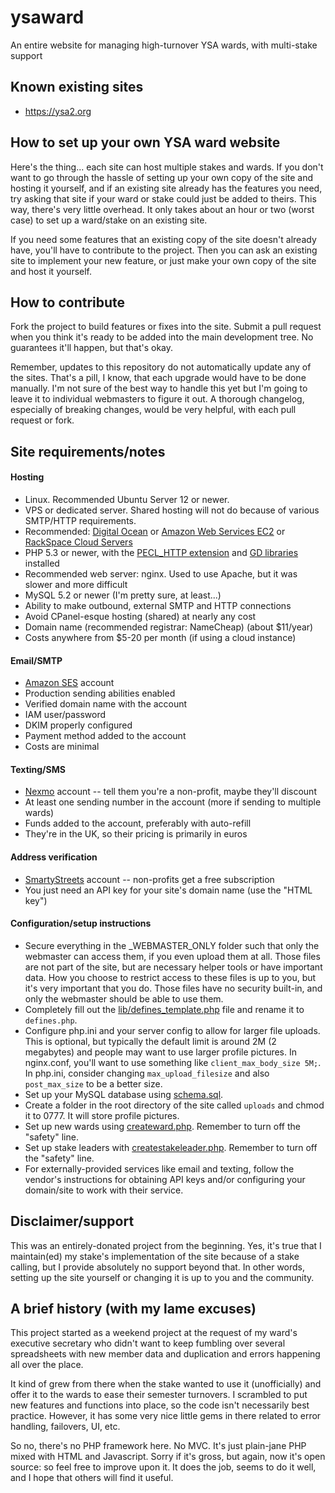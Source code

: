 ysaward
=======

An entire website for managing high-turnover YSA wards, with multi-stake support



Known existing sites
-----------------------

- https://ysa2.org



How to set up your own YSA ward website
-----------------------

Here's the thing... each site can host multiple stakes and wards. If you don't want
to go through the hassle of setting up your own copy of the site and hosting it yourself,
and if an existing site already has the features you need, try asking that site if your
ward or stake could just be added to theirs. This way, there's very little overhead.
It only takes about an hour or two (worst case) to set up a ward/stake on an existing site.

If you need some features that an existing copy of the site doesn't already have, you'll
have to contribute to the project. Then you can ask an existing site to implement your
new feature, or just make your own copy of the site and host it yourself.



How to contribute
-----------------------

Fork the project to build features or fixes into the site. Submit a pull request when
you think it's ready to be added into the main development tree. No guarantees it'll
happen, but that's okay.

Remember, updates to this repository do not automatically update any of the sites. That's
a pill, I know, that each upgrade would have to be done manually. I'm not sure of the best
way to handle this yet but I'm going to leave it to individual webmasters to figure it out.
A thorough changelog, especially of breaking changes, would be very helpful, with each
pull request or fork.



Site requirements/notes
-----------------------

#### Hosting

- Linux. Recommended Ubuntu Server 12 or newer.
- VPS or dedicated server. Shared hosting will not do because of various SMTP/HTTP requirements.
- Recommended: [Digital Ocean](http://www.digitalocean.com) or
	[Amazon Web Services EC2](http://aws.amazon.com/ec2/) or
	[RackSpace Cloud Servers](http://www.rackspace.com/cloud/servers/)
- PHP 5.3 or newer, with the [PECL_HTTP extension](http://php.net/manual/en/http.install.php) and
	[GD libraries](http://php.net/manual/en/book.image.php) installed
- Recommended web server: nginx. Used to use Apache, but it was slower and more difficult
- MySQL 5.2 or newer (I'm pretty sure, at least...)
- Ability to make outbound, external SMTP and HTTP connections
- Avoid CPanel-esque hosting (shared) at nearly any cost
- Domain name (recommended registrar: NameCheap) (about $11/year)
- Costs anywhere from $5-20 per month (if using a cloud instance)

#### Email/SMTP

- [Amazon SES](http://aws.amazon.com/ses/) account
- Production sending abilities enabled
- Verified domain name with the account
- IAM user/password
- DKIM properly configured
- Payment method added to the account
- Costs are minimal

#### Texting/SMS

- [Nexmo](http://www.nexmo.com) account -- tell them you're a non-profit, maybe they'll discount
- At least one sending number in the account (more if sending to multiple wards)
- Funds added to the account, preferably with auto-refill
- They're in the UK, so their pricing is primarily in euros

#### Address verification

- [SmartyStreets](http://smartystreets.com) account -- non-profits get a free subscription
- You just need an API key for your site's domain name (use the "HTML key")


#### Configuration/setup instructions

- Secure everything in the _WEBMASTER_ONLY folder such that only the webmaster can access them, if you even
upload them at all. Those files are not part of the site, but are necessary helper tools or have important data.
How you choose to restrict access to these files is up to you, but it's very important that you do. Those files
have no security built-in, and only the webmaster should be able to use them.
- Completely fill out the [lib/defines_template.php](https://github.com/mholt/ysaward/blob/master/lib/defines_template.php)
file and rename it to `defines.php`.
- Configure php.ini and your server config to allow for larger file uploads. This is optional, but typically the default limit is around 2M (2 megabytes) and people may want to use larger profile pictures. In nginx.conf, you'll want to use something like `client_max_body_size 5M;`. In php.ini, consider changing `max_upload_filesize` and also `post_max_size` to be a better size.
- Set up your MySQL database using [schema.sql](https://github.com/mholt/ysaward/blob/master/_WEBMASTER_ONLY/schema.sql).
- Create a folder in the root directory of the site called `uploads` and chmod it to 0777. It will store profile pictures.
- Set up new wards using [createward.php](https://github.com/mholt/ysaward/blob/master/_WEBMASTER_ONLY/createward.php).
Remember to turn off the "safety" line.
- Set up stake leaders with [createstakeleader.php](https://github.com/mholt/ysaward/blob/master/_WEBMASTER_ONLY/createstakeleader.php).
Remember to turn off the "safety" line.
- For externally-provided services like email and texting, follow the vendor's instructions for
obtaining API keys and/or configuring your domain/site to work with their service.



Disclaimer/support
-----------------------

This was an entirely-donated project from the beginning. Yes, it's true that I maintain(ed) my stake's
implementation of the site because of a stake calling, but I provide absolutely no support beyond that.
In other words, setting up the site yourself or changing it is up to you and the community.



A brief history (with my lame excuses)
-----------------------

This project started as a weekend project at the request of my ward's executive secretary
who didn't want to keep fumbling over several spreadsheets with new member data and duplication
and errors happening all over the place.

It kind of grew from there when the stake wanted to use it (unofficially) and offer it to
the wards to ease their semester turnovers. I scrambled to put new features and functions
into place, so the code isn't necessarily best practice. However, it has some very nice
little gems in there related to error handling, failovers, UI, etc.

So no, there's no PHP framework here. No MVC. It's just plain-jane PHP mixed with HTML and
Javascript. Sorry if it's gross, but again, now it's open source: so feel free to improve
upon it. It does the job, seems to do it well, and I hope that others will find it useful.